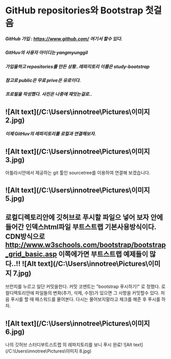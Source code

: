 GitHub repositories와 Bootstrap 첫걸음  
=======================================

##### GitHub 가입 :  https://www.github.com/ 여기서 할수 있다.
##### GitHuv의 사용자 아이디는 yangmyunggil 
##### 가입을하고 repositories를 만든 상황..레파지토리 이름은 study-bootstrap
##### 참고로 public은 무료 prive은 유로이다. 
##### 프로필을 작성했다. 사진은 나중에 재밋는걸로.. 
![Alt text](/C:\Users\innotree\Pictures\이미지 2.jpg)
------------------------------------------
##### 이제 GitHuv의 레파지토리를 로컬과 연결해보자.

![Alt text](/C:\Users\innotree\Pictures\이미지 3.jpg)
----------------------------------------------
아틀라시안에서 제공하는 git 툴인 sourcetree를 이용하여 연결해 보겠습니다.

![Alt text](/C:\Users\innotree\Pictures\이미지 5.jpg)
-----------------------------------------------------
로컬디렉토리안에 깃허브로 푸시할 파일으 넣어 보자
안에 들어간 인덱스html파일 부트스트랩 기본사용방식이다. CDN방식으로
 http://www.w3schools.com/bootstrap/bootstrap_grid_basic.asp 이쪽에가면 부트스트랩 예제들이 많다..!!
![Alt text](/C:\Users\innotree\Pictures\이미지 7.jpg)
--------------------------------------------------------
브런치를 누르고 일단 커밋을한다. 커밋 코맨트는 "bootstrap 푸시하기!" 로 정했다.
로컬디렉토리안에 파일들의 변화(추가, 삭제, 수정)가 있으면 그 사항을 커밋할수 있다.
처음 푸시를 할 때 패스워드를 물어본다. 다시는 물어보지말라고 체크를 해준 후 푸시를 하자.
 
 ![Alt text](/C:\Users\innotree\Pictures\이미지 6.jpg)
--------------------------------------------------------------------
나의 깃허브 스터디부트스트랩 의 레파지토리를 보니 푸시 완료!
 ![Alt text](/C:\Users\innotree\Pictures\이미지 8.jpg)







